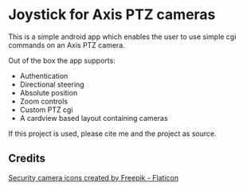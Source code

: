 # Joystick for Axis PTZ cameras

This is a simple android app which enables the user to use simple cgi commands on an Axis PTZ camera.

Out of the box the app supports:
* Authentication
* Directional steering
* Absolute position
* Zoom controls
* Custom PTZ cgi
* A cardview based layout containing cameras

If this project is used, please cite me and the project as source.

## Credits
<a href="https://www.flaticon.com/free-icons/security-camera" title="security camera icons">Security camera icons created by Freepik - Flaticon</a>
